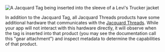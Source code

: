 ![A Jacquard Tag being inserted into the sleeve of a Levi's Trucker jacket](https://kstatic.googleusercontent.com/files/3a868a51215b9b0ef52cb5c25269fd72b3b749e6bd9344aa97e662c6534f42d7f60f8c069754000a708d851b5cdfec90d33e64e75ff14745063ccbdd20a153fc)

In addition to the Jacquard Tag, all Jacquard Threads products have some additional hardware that communicates with the [Jacquard Threads](https://atap.google.com/jacquard/technology/).
While your app will not interact with this hardware directly, it will observe when the tag is inserted into that product (you may see the documentation call this "gear attachment") and
inspect metadata to determine the capabilities of that product.
